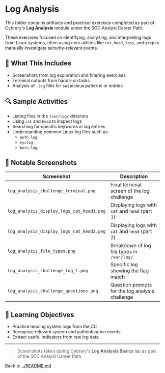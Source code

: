 # Log Analysis

This folder contains artifacts and practical exercises completed as part of Cybrary's **Log Analysis** module under the SOC Analyst Career Path.

These exercises focused on identifying, analyzing, and interpreting logs from Linux systems, often using core utilities like `cat`, `head`, `less`, and `grep` to manually investigate security-relevant events.

## 🧪 What This Includes

- Screenshots from log exploration and filtering exercises
- Terminal outputs from hands-on tasks
- Analysis of `.log` files for suspicious patterns or entries

## 🔍 Sample Activities

- Listing files in the `/var/log/` directory
- Using `cat` and `head` to inspect logs
- Searching for specific keywords in log entries
- Understanding common Linux log files such as:
  - `auth.log`
  - `syslog`
  - `kern.log`

## 📸 Notable Screenshots

| Screenshot | Description |
|------------|-------------|
| `log_analysis_challenge_terminal.png` | Final terminal screen of the log challenge |
| `log_analysis_display_logs_cat_head1.png` | Displaying logs with `cat` and `head` (part 1) |
| `log_analysis_display_logs_cat_head2.png` | Displaying logs with `cat` and `head` (part 2) |
| `log_analysis_file_types.png` | Breakdown of log file types in `/var/log/` |
| `log_analysis_challenge_log_1.png` | Specific log showing the flag match |
| `log_analysis_challenge_questions.png` | Question prompts for the log analysis challenge |

## 🎯 Learning Objectives

- Practice reading system logs from the CLI
- Recognize relevant system and authentication events
- Extract useful indicators from raw log data

---

> Screenshots taken during Cybrary's **Log Analysis Basics** lab as part of the SOC Analyst Career Path.

Back to [../README.md](../README.md)
